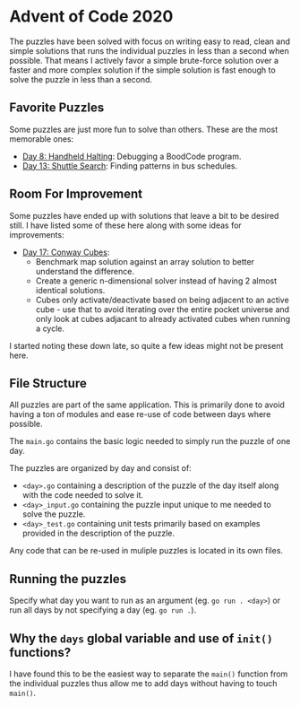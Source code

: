 # Advent of Code 2020

The puzzles have been solved with focus on writing easy to read, clean and simple solutions that runs the individual puzzles in less than a second when possible. That means I actively favor a simple brute-force solution over a faster and more complex solution if the simple solution is fast enough to solve the puzzle in less than a second.

## Favorite Puzzles

Some puzzles are just more fun to solve than others. These are the most memorable ones:

* [Day 8: Handheld Halting](08.go): Debugging a BoodCode program.
* [Day 13: Shuttle Search](13.go): Finding patterns in bus schedules.

## Room For Improvement

Some puzzles have ended up with solutions that leave a bit to be desired still. I have listed some of these here along with some ideas for improvements:

* [Day 17: Conway Cubes](17.go):
  * Benchmark map solution against an array solution to better understand the difference.
  * Create a generic n-dimensional solver instead of having 2 almost identical solutions.
  * Cubes only activate/deactivate based on being adjacent to an active cube - use that to avoid iterating over the entire pocket universe and only look at cubes adjacant to already activated cubes when running a cycle.

I started noting these down late, so quite a few ideas might not be present here.

## File Structure

All puzzles are part of the same application. This is primarily done to avoid having a ton of modules and ease re-use of code between days where possible.

The `main.go` contains the basic logic needed to simply run the puzzle of one day.

The puzzles are organized by day and consist of:

* `<day>.go` containing a description of the puzzle of the day itself along with the code needed to solve it.
* `<day>_input.go` containing the puzzle input unique to me needed to solve the puzzle.
* `<day>_test.go` containing unit tests primarily based on examples provided in the description of the puzzle.

Any code that can be re-used in muliple puzzles is located in its own files.

## Running the puzzles

Specify what day you want to run as an argument (eg. `go run . <day>`) or run all days by not specifying a day (eg. `go run .`).

## Why the `days` global variable and use of `init()` functions?

I have found this to be the easiest way to separate the `main()` function from the individual puzzles thus allow me to add days without having to touch `main()`.

